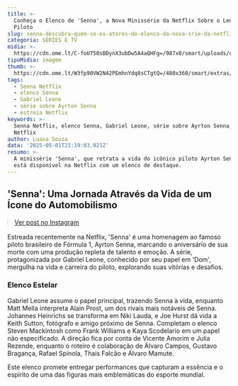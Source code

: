 ```yaml
---
title: >-
  Conheça o Elenco de 'Senna', a Nova Minissérie da Netflix Sobre o Lendário
  Piloto
slug: senna-descubra-quem-so-os-atores-do-elenco-da-nova-srie-da-netflix
categoria: SÉRIES E TV
midia: >-
  https://cdn.ome.lt/C-foU750sBDynX3ubDw5A4aQHFg=/987x0/smart/uploads/conteudo/fotos/Design_sem_nome_2_wE11gTL.jpg
tipoMidia: imagem
thumb: >-
  https://cdn.ome.lt/W3fp90VW2N42PEmhnYdq8sCTgtQ=/480x360/smart/extras/conteudos/Design_sem_nome_2_BT0fULi.jpg
tags:
  - Senna Netflix
  - elenco Senna
  - Gabriel Leone
  - série sobre Ayrton Senna
  - estreia Netflix
keywords: >-
  Senna Netflix, elenco Senna, Gabriel Leone, série sobre Ayrton Senna, estreia
  Netflix
author: Luana Souza
data: '2025-05-01T21:19:03.921Z'
resumo: >-
  A minissérie 'Senna', que retrata a vida do icônico piloto Ayrton Senna, já
  está disponível na Netflix com um elenco de destaque.
---
```


## 'Senna': Uma Jornada Através da Vida de um Ícone do Automobilismo

<blockquote class="instagram-media" data-instgrm-permalink="https://www.instagram.com/p/DAV1SewPgGP/" data-instgrm-version="14" style="width:100%; max-width:540px; margin:1rem auto;"><a href="https://www.instagram.com/p/DAV1SewPgGP/">Ver post no Instagram</a></blockquote>

Estreada recentemente na Netflix, 'Senna' é uma homenagem ao famoso piloto brasileiro de Fórmula 1, Ayrton Senna, marcando o aniversário de sua morte com uma produção repleta de talento e emoção. A série, protagonizada por Gabriel Leone, conhecido por seu papel em 'Dom', mergulha na vida e carreira do piloto, explorando suas vitórias e desafios.

### Elenco Estelar

Gabriel Leone assume o papel principal, trazendo Senna à vida, enquanto Matt Mella interpreta Alain Prost, um dos rivais mais notáveis de Senna. Johannes Heinrichs se transforma em Niki Lauda, e Joe Hurst dá vida a Keith Sutton, fotógrafo e amigo próximo de Senna. Completam o elenco Steven Mackintosh como Frank Williams e Kaya Scodelario em um papel não especificado. A direção fica por conta de Vicente Amorim e Julia Rezende, enquanto o roteiro é colaboração de Álvaro Campos, Gustavo Bragança, Rafael Spínola, Thais Falcão e Álvaro Mamute.

Este elenco promete entregar performances que capturam a essência e o espírito de uma das figuras mais emblemáticas do esporte mundial.
